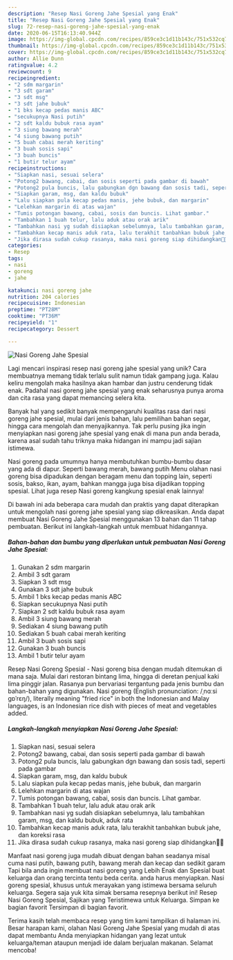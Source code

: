```yaml
---
description: "Resep Nasi Goreng Jahe Spesial yang Enak"
title: "Resep Nasi Goreng Jahe Spesial yang Enak"
slug: 72-resep-nasi-goreng-jahe-spesial-yang-enak
date: 2020-06-15T16:13:40.944Z
image: https://img-global.cpcdn.com/recipes/859ce3c1d11b143c/751x532cq70/nasi-goreng-jahe-spesial-foto-resep-utama.jpg
thumbnail: https://img-global.cpcdn.com/recipes/859ce3c1d11b143c/751x532cq70/nasi-goreng-jahe-spesial-foto-resep-utama.jpg
cover: https://img-global.cpcdn.com/recipes/859ce3c1d11b143c/751x532cq70/nasi-goreng-jahe-spesial-foto-resep-utama.jpg
author: Allie Dunn
ratingvalue: 4.2
reviewcount: 9
recipeingredient:
- "2 sdm margarin"
- "3 sdt garam"
- "3 sdt msg"
- "3 sdt jahe bubuk"
- "1 bks kecap pedas manis ABC"
- "secukupnya Nasi putih"
- "2 sdt kaldu bubuk rasa ayam"
- "3 siung bawang merah"
- "4 siung bawang putih"
- "5 buah cabai merah keriting"
- "3 buah sosis sapi"
- "3 buah buncis"
- "1 butir telur ayam"
recipeinstructions:
- "Siapkan nasi, sesuai selera"
- "Potong2 bawang, cabai, dan sosis seperti pada gambar di bawah"
- "Potong2 pula buncis, lalu gabungkan dgn bawang dan sosis tadi, seperti pada gambar"
- "Siapkan garam, msg, dan kaldu bubuk"
- "Lalu siapkan pula kecap pedas manis, jehe bubuk, dan margarin"
- "Lelehkan margarin di atas wajan"
- "Tumis potongan bawang, cabai, sosis dan buncis. Lihat gambar."
- "Tambahkan 1 buah telur, lalu aduk atau orak arik"
- "Tambahkan nasi yg sudah disiapkan sebelumnya, lalu tambahkan garam, msg, dan kaldu bubuk, aduk rata"
- "Tambahkan kecap manis aduk rata, lalu terakhit tanbahkan bubuk jahe, dan koreksi rasa"
- "Jika dirasa sudah cukup rasanya, maka nasi goreng siap dihidangkan🤗🤗"
categories:
- Resep
tags:
- nasi
- goreng
- jahe

katakunci: nasi goreng jahe 
nutrition: 204 calories
recipecuisine: Indonesian
preptime: "PT28M"
cooktime: "PT36M"
recipeyield: "1"
recipecategory: Dessert

---
```



![Nasi Goreng Jahe Spesial](https://img-global.cpcdn.com/recipes/859ce3c1d11b143c/751x532cq70/nasi-goreng-jahe-spesial-foto-resep-utama.jpg)

Lagi mencari inspirasi resep nasi goreng jahe spesial yang unik? Cara membuatnya memang tidak terlalu sulit namun tidak gampang juga. Kalau keliru mengolah maka hasilnya akan hambar dan justru cenderung tidak enak. Padahal nasi goreng jahe spesial yang enak seharusnya punya aroma dan cita rasa yang dapat memancing selera kita.

Banyak hal yang sedikit banyak mempengaruhi kualitas rasa dari nasi goreng jahe spesial, mulai dari jenis bahan, lalu pemilihan bahan segar, hingga cara mengolah dan menyajikannya. Tak perlu pusing jika ingin menyiapkan nasi goreng jahe spesial yang enak di mana pun anda berada, karena asal sudah tahu triknya maka hidangan ini mampu jadi sajian istimewa.

Nasi goreng pada umumnya hanya membutuhkan bumbu-bumbu dasar yang ada di dapur. Seperti bawang merah, bawang putih Menu olahan nasi goreng bisa dipadukan dengan beragam menu dan topping lain, seperti sosis, bakso, ikan, ayam, bahkan mangga juga bisa dijadikan topping spesial. Lihat juga resep Nasi goreng kangkung spesial enak lainnya!


Di bawah ini ada beberapa cara mudah dan praktis yang dapat diterapkan untuk mengolah nasi goreng jahe spesial yang siap dikreasikan. Anda dapat membuat Nasi Goreng Jahe Spesial menggunakan 13 bahan dan 11 tahap pembuatan. Berikut ini langkah-langkah untuk membuat hidangannya.

<!--inarticleads1-->

##### Bahan-bahan dan bumbu yang diperlukan untuk pembuatan Nasi Goreng Jahe Spesial:

1. Gunakan 2 sdm margarin
1. Ambil 3 sdt garam
1. Siapkan 3 sdt msg
1. Gunakan 3 sdt jahe bubuk
1. Ambil 1 bks kecap pedas manis ABC
1. Siapkan secukupnya Nasi putih
1. Siapkan 2 sdt kaldu bubuk rasa ayam
1. Ambil 3 siung bawang merah
1. Sediakan 4 siung bawang putih
1. Sediakan 5 buah cabai merah keriting
1. Ambil 3 buah sosis sapi
1. Gunakan 3 buah buncis
1. Ambil 1 butir telur ayam


Resep Nasi Goreng Spesial - Nasi goreng bisa dengan mudah ditemukan di mana saja. Mulai dari restoran bintang lima, hingga di deretan penjual kaki lima pinggir jalan. Rasanya pun bervariasi tergantung pada jenis bumbu dan bahan-bahan yang digunakan. Nasi goreng (English pronunciation: /ˌnɑːsi ɡɒˈrɛŋ/), literally meaning &#34;fried rice&#34; in both the Indonesian and Malay languages, is an Indonesian rice dish with pieces of meat and vegetables added. 

<!--inarticleads2-->

##### Langkah-langkah menyiapkan Nasi Goreng Jahe Spesial:

1. Siapkan nasi, sesuai selera
1. Potong2 bawang, cabai, dan sosis seperti pada gambar di bawah
1. Potong2 pula buncis, lalu gabungkan dgn bawang dan sosis tadi, seperti pada gambar
1. Siapkan garam, msg, dan kaldu bubuk
1. Lalu siapkan pula kecap pedas manis, jehe bubuk, dan margarin
1. Lelehkan margarin di atas wajan
1. Tumis potongan bawang, cabai, sosis dan buncis. Lihat gambar.
1. Tambahkan 1 buah telur, lalu aduk atau orak arik
1. Tambahkan nasi yg sudah disiapkan sebelumnya, lalu tambahkan garam, msg, dan kaldu bubuk, aduk rata
1. Tambahkan kecap manis aduk rata, lalu terakhit tanbahkan bubuk jahe, dan koreksi rasa
1. Jika dirasa sudah cukup rasanya, maka nasi goreng siap dihidangkan🤗🤗


Manfaat nasi goreng juga mudah dibuat dengan bahan seadanya misal cuma nasi putih, bawang putih, bawang merah dan kecap dan sedikit garam Tapi bila anda ingin membuat nasi goreng yang Lebih Enak dan Spesial buat keluarga dan orang tercinta tentu beda cerita. anda harus menyiapkan. Nasi goreng spesial, khusus untuk merayakan yang istimewa bersama seluruh keluarga. Segera saja yuk kita simak bersama resepnya berikut ini! Resep Nasi Goreng Spesial, Sajikan yang Teristimewa untuk Keluarga. Simpan ke bagian favorit Tersimpan di bagian favorit. 

Terima kasih telah membaca resep yang tim kami tampilkan di halaman ini. Besar harapan kami, olahan Nasi Goreng Jahe Spesial yang mudah di atas dapat membantu Anda menyiapkan hidangan yang lezat untuk keluarga/teman ataupun menjadi ide dalam berjualan makanan. Selamat mencoba!
